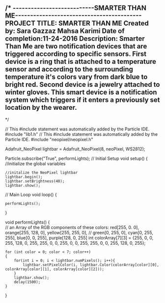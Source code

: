 /*
---------------------------SMARTER THAN ME------------------------------------------
PROJECT TITLE: SMARTER THAN ME
Created by: Sara Gazzaz
            Mahsa Karimi
Date of completion:11-24-2016
Description: Smarter Than Me are two notification devices that are 
triggered according to specific sensors. First device is a ring that 
is attached to a temperature sensor and according to the surrounding 
temperature it's colors vary from dark blue to bright red.
Second device is a jewelry attached to winter gloves. 
This smart device is a notification system which triggers if it enters a previously set location by the wearer.
----------------------------------------------------------------------------------
*/

// This #include statement was automatically added by the Particle IDE.
#include "lib1.h"
// This #include statement was automatically added by the Particle IDE.
#include "neopixel/neopixel.h"

Adafruit_NeoPixel lightbar = Adafruit_NeoPixel(8, neoPixel, WS2812);


Particle.subscribe("True", performLights);
// Initial Setup
void setup() {
    //initialize the global variables
  
    //initalize the NeoPixel lightbar
    lightbar.begin();
    lightbar.setBrightness(40);
    lightbar.show();


// Main Loop
void loop() {
    
    performLights();

}

void performLights()
{    
    // an Array of the RGB components of these colors: red[255, 0. 0], orange[255, 128, 0], yellow[255, 255, 0],
    // green[0, 255, 0], cyan[0, 255, 255], blue[0, 0, 255], purple[128, 0, 255]
    int colorArray[7][3] = {255, 0, 0, 255, 128, 0, 255, 255, 0, 0, 255, 0, 0, 255, 255, 0, 0, 255, 128, 0, 255};
    
    for (int color = 0; color < 7; color++)
    {
        for(int i = 0; i < lightbar.numPixels(); i++){
            lightbar.setPixelColor(i, lightbar.Color(colorArray[color][0], colorArray[color][1], colorArray[color][2]));
        }
        lightbar.show();
        delay(1500);
    }
}

